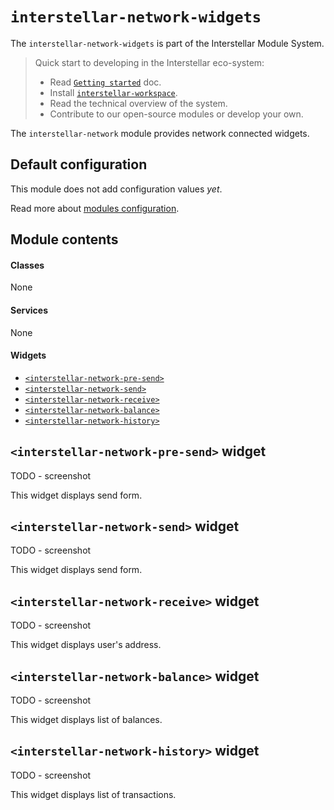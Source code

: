 `interstellar-network-widgets`
=============

The `interstellar-network-widgets` is part of the Interstellar Module System.

> Quick start to developing in the Interstellar eco-system:
>
> * Read [`Getting started`](https://github.com/stellar/interstellar/tree/master/docs) doc.
> * Install [`interstellar-workspace`](https://github.com/stellar/interstellar-workspace).
> * Read the technical overview of the system.
> * Contribute to our open-source modules or develop your own.

The `interstellar-network` module provides network connected widgets.

## Default configuration

This module does not add configuration values _yet_.

Read more about [modules configuration](https://github.com/stellar/interstellar-core#interstellar-coreconfig-service).

## Module contents

#### Classes
None

#### Services
None

#### Widgets
* [`<interstellar-network-pre-send>`](#interstellar-network-pre-send-widget)
* [`<interstellar-network-send>`](#interstellar-network-send-widget)
* [`<interstellar-network-receive>`](#interstellar-network-receive-widget)
* [`<interstellar-network-balance>`](#interstellar-network-balance-widget)
* [`<interstellar-network-history>`](#interstellar-network-history-widget)

## `<interstellar-network-pre-send>` widget

TODO - screenshot

This widget displays send form.

## `<interstellar-network-send>` widget

TODO - screenshot

This widget displays send form.

## `<interstellar-network-receive>` widget

TODO - screenshot

This widget displays user's address.

## `<interstellar-network-balance>` widget

TODO - screenshot

This widget displays list of balances.

## `<interstellar-network-history>` widget

TODO - screenshot

This widget displays list of transactions.
